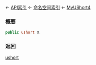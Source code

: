 ← [API索引](Api-Index) ← [命名空间索引](Namespace-Index) ← [MyUShort4](VRageMath.MyUShort4)

### 概要

```csharp
public ushort X
```

### 返回

[ushort](https://docs.microsoft.com/en-us/dotnet/api/System.UInt16?view=netframework-4.6)

